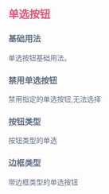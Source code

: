 <script setup>
import BaseUse from './demos/BaseUse.vue'//基本用法
import DisabledRadio from './demos/DisabledRadio.vue'//禁用项
import RadioButton from './demos/RadioButton.vue'//按钮类型
import RadioBorder from './demos/RadioBorder.vue'//带边框类型
</script>

## <font color=#e55472>单选按钮</font>

### <font color=#5e6d82>基础用法</font>

<font color=#5e6d82>单选按钮基础用法。</font>

<BaseUse/>

### <font color=#5e6d82>禁用单选按钮</font>

<font color=#5e6d82>禁用指定的单选按钮,无法选择</font>
<DisabledRadio/>

### <font color=#5e6d82>按钮类型</font>

<font color=#5e6d82>按钮类型的单选</font>
<RadioButton/>

### <font color=#5e6d82>边框类型</font>

<font color=#5e6d82>带边框类型的单选按钮</font>
<RadioBorder/>
